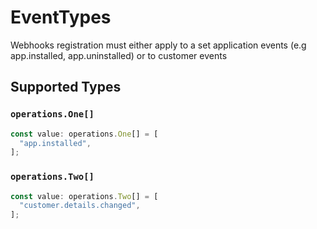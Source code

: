 # EventTypes

Webhooks registration must either apply to a set application events (e.g app.installed, app.uninstalled) or to customer events


## Supported Types

### `operations.One[]`

```typescript
const value: operations.One[] = [
  "app.installed",
];
```

### `operations.Two[]`

```typescript
const value: operations.Two[] = [
  "customer.details.changed",
];
```

